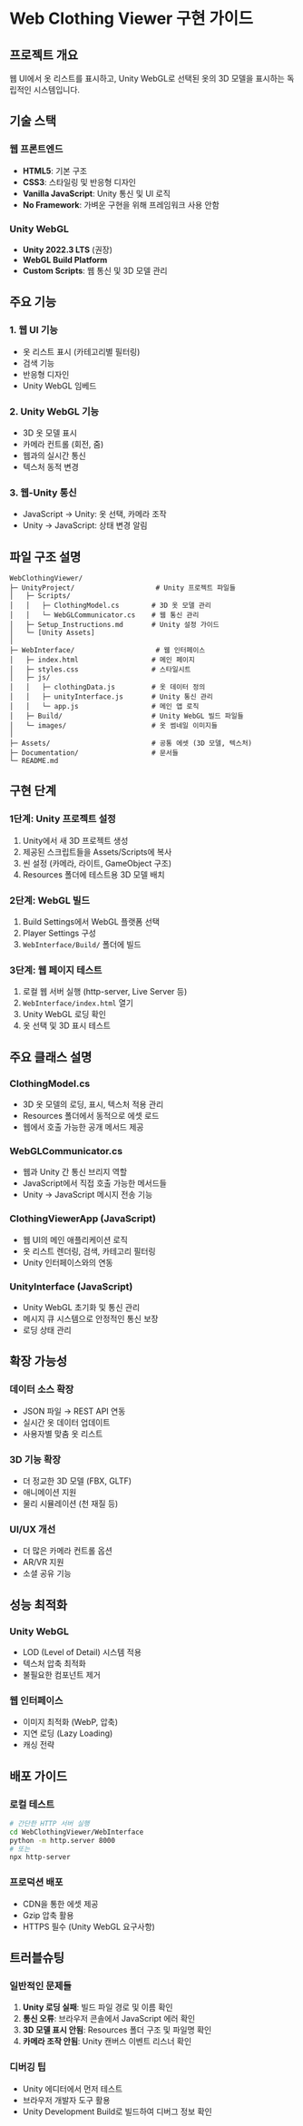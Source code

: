 # Web Clothing Viewer 구현 가이드

## 프로젝트 개요

웹 UI에서 옷 리스트를 표시하고, Unity WebGL로 선택된 옷의 3D 모델을 표시하는 독립적인 시스템입니다.

## 기술 스택

### 웹 프론트엔드
- **HTML5**: 기본 구조
- **CSS3**: 스타일링 및 반응형 디자인
- **Vanilla JavaScript**: Unity 통신 및 UI 로직
- **No Framework**: 가벼운 구현을 위해 프레임워크 사용 안함

### Unity WebGL
- **Unity 2022.3 LTS** (권장)
- **WebGL Build Platform**
- **Custom Scripts**: 웹 통신 및 3D 모델 관리

## 주요 기능

### 1. 웹 UI 기능
- 옷 리스트 표시 (카테고리별 필터링)
- 검색 기능
- 반응형 디자인
- Unity WebGL 임베드

### 2. Unity WebGL 기능
- 3D 옷 모델 표시
- 카메라 컨트롤 (회전, 줌)
- 웹과의 실시간 통신
- 텍스처 동적 변경

### 3. 웹-Unity 통신
- JavaScript → Unity: 옷 선택, 카메라 조작
- Unity → JavaScript: 상태 변경 알림

## 파일 구조 설명

```
WebClothingViewer/
├─ UnityProject/                    # Unity 프로젝트 파일들
│   ├─ Scripts/
│   │   ├─ ClothingModel.cs        # 3D 옷 모델 관리
│   │   └─ WebGLCommunicator.cs    # 웹 통신 관리
│   ├─ Setup_Instructions.md       # Unity 설정 가이드
│   └─ [Unity Assets]
│
├─ WebInterface/                    # 웹 인터페이스
│   ├─ index.html                  # 메인 페이지
│   ├─ styles.css                  # 스타일시트
│   ├─ js/
│   │   ├─ clothingData.js         # 옷 데이터 정의
│   │   ├─ unityInterface.js       # Unity 통신 관리
│   │   └─ app.js                  # 메인 앱 로직
│   ├─ Build/                      # Unity WebGL 빌드 파일들
│   └─ images/                     # 옷 썸네일 이미지들
│
├─ Assets/                         # 공통 에셋 (3D 모델, 텍스처)
├─ Documentation/                  # 문서들
└─ README.md
```

## 구현 단계

### 1단계: Unity 프로젝트 설정
1. Unity에서 새 3D 프로젝트 생성
2. 제공된 스크립트들을 Assets/Scripts에 복사
3. 씬 설정 (카메라, 라이트, GameObject 구조)
4. Resources 폴더에 테스트용 3D 모델 배치

### 2단계: WebGL 빌드
1. Build Settings에서 WebGL 플랫폼 선택
2. Player Settings 구성
3. `WebInterface/Build/` 폴더에 빌드

### 3단계: 웹 페이지 테스트
1. 로컬 웹 서버 실행 (http-server, Live Server 등)
2. `WebInterface/index.html` 열기
3. Unity WebGL 로딩 확인
4. 옷 선택 및 3D 표시 테스트

## 주요 클래스 설명

### ClothingModel.cs
- 3D 옷 모델의 로딩, 표시, 텍스처 적용 관리
- Resources 폴더에서 동적으로 에셋 로드
- 웹에서 호출 가능한 공개 메서드 제공

### WebGLCommunicator.cs  
- 웹과 Unity 간 통신 브리지 역할
- JavaScript에서 직접 호출 가능한 메서드들
- Unity → JavaScript 메시지 전송 기능

### ClothingViewerApp (JavaScript)
- 웹 UI의 메인 애플리케이션 로직
- 옷 리스트 렌더링, 검색, 카테고리 필터링
- Unity 인터페이스와의 연동

### UnityInterface (JavaScript)
- Unity WebGL 초기화 및 통신 관리
- 메시지 큐 시스템으로 안정적인 통신 보장
- 로딩 상태 관리

## 확장 가능성

### 데이터 소스 확장
- JSON 파일 → REST API 연동
- 실시간 옷 데이터 업데이트
- 사용자별 맞춤 옷 리스트

### 3D 기능 확장
- 더 정교한 3D 모델 (FBX, GLTF)
- 애니메이션 지원
- 물리 시뮬레이션 (천 재질 등)

### UI/UX 개선
- 더 많은 카메라 컨트롤 옵션
- AR/VR 지원
- 소셜 공유 기능

## 성능 최적화

### Unity WebGL
- LOD (Level of Detail) 시스템 적용
- 텍스처 압축 최적화
- 불필요한 컴포넌트 제거

### 웹 인터페이스
- 이미지 최적화 (WebP, 압축)
- 지연 로딩 (Lazy Loading)
- 캐싱 전략

## 배포 가이드

### 로컬 테스트
```bash
# 간단한 HTTP 서버 실행
cd WebClothingViewer/WebInterface
python -m http.server 8000
# 또는
npx http-server
```

### 프로덕션 배포
- CDN을 통한 에셋 제공
- Gzip 압축 활용
- HTTPS 필수 (Unity WebGL 요구사항)

## 트러블슈팅

### 일반적인 문제들
1. **Unity 로딩 실패**: 빌드 파일 경로 및 이름 확인
2. **통신 오류**: 브라우저 콘솔에서 JavaScript 에러 확인
3. **3D 모델 표시 안됨**: Resources 폴더 구조 및 파일명 확인
4. **카메라 조작 안됨**: Unity 캔버스 이벤트 리스너 확인

### 디버깅 팁
- Unity 에디터에서 먼저 테스트
- 브라우저 개발자 도구 활용
- Unity Development Build로 빌드하여 디버그 정보 확인